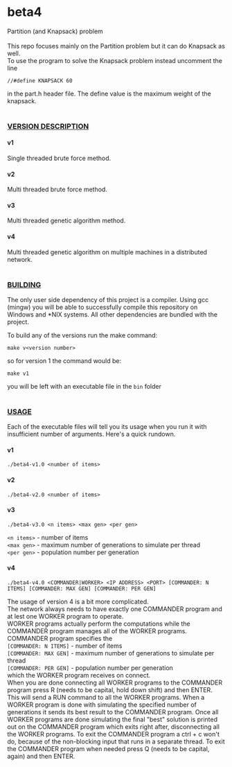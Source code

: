 # beta4
Partition (and Knapsack) problem
<br><br>
This repo focuses mainly on the Partition problem but it can do Knapsack as well.
<br>
To use the program to solve the Knapsack problem instead uncomment the line
```
//#define KNAPSACK 60
```
in the part.h header file. The define value is the maximum weight of the knapsack.
<br><br>
### <ins>VERSION DESCRIPTION</ins>
#### v1
Single threaded brute force method.
#### v2
Multi threaded brute force method.
#### v3
Multi threaded genetic algorithm method.
#### v4
Multi threaded genetic algorithm on multiple machines in a distributed network.
<br><br>
### <ins>BUILDING</ins>
The only user side dependency of this project is a compiler. Using gcc (mingw) you will be able to successfully compile this repository on Windows and *NIX systems. All other dependencies are bundled with the project.

To build any of the versions run the make command:
```
make v<version number>
```
so for version 1 the command would be:
```
make v1
```

you will be left with an executable file in the ```bin``` folder
<br><br>
### <ins>USAGE</ins>
Each of the executable files will tell you its usage when you run it with insufficient number of arguments. Here's a quick rundown.

#### v1
```
./beta4-v1.0 <number of items>
```

#### v2
```
./beta4-v2.0 <number of items>
```

#### v3
```
./beta4-v3.0 <n items> <max gen> <per gen>
```
```<n items>``` - number of items<br>
```<max gen>``` - maximum number of generations to simulate per thread<br>
```<per gen>``` - population number per generation<br>

#### v4
```
./beta4-v4.0 <COMMANDER|WORKER> <IP ADDRESS> <PORT> [COMMANDER: N ITEMS] [COMMANDER: MAX GEN] [COMMANDER: PER GEN]
```
The usage of version 4 is a bit more complicated.<br>
The network always needs to have exactly one COMMANDER program and at lest one WORKER program to operate.<br>WORKER programs actually perform the computations while the COMMANDER program manages all of the WORKER programs. COMMANDER program specifies the<br>
```[COMMANDER: N ITEMS]``` - number of items<br>
```[COMMANDER: MAX GEN]``` - maximum number of generations to simulate per thread<br>
```[COMMANDER: PER GEN]``` - population number per generation<br>
which the WORKER program receives on connect.<br>
When you are done connecting all WORKER programs to the COMMANDER program press R (needs to be capital, hold down shift) and then ENTER. This will send a RUN command to all the WORKER programs. When a WORKER program is done with simulating the specified number of generations it sends its best result to the COMMANDER program. Once all WORKER programs are done simulating the final "best" solution is printed out on the COMMANDER program which exits right after, disconnecting all the WORKER programs. To exit the COMMANDER program a ctrl + c won't do, because of the non-blocking input that runs in a separate thread. To exit the COMMANDER program when needed press Q (needs to be capital, again) and then ENTER.







